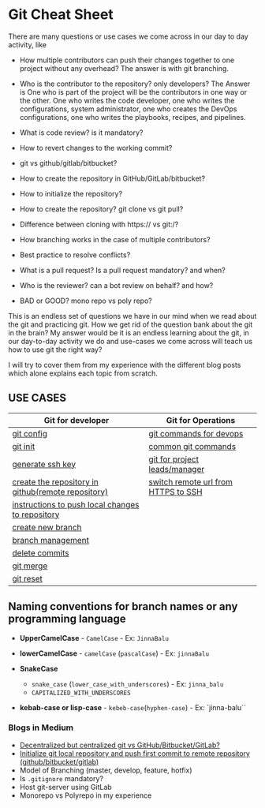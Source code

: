 # Git Cheat Sheet

There are many questions or use cases we come across in our day to day activity,
like

- How multiple contributors can push their changes together to one project
  without any overhead? The answer is with git branching.

- Who is the contributor to the repository? only developers? The Answer is One
  who is part of the project will be the contributors in one way or the other.
  One who writes the code developer, one who writes the configurations, system
  administrator, one who creates the DevOps configurations, one who writes the
  playbooks, recipes, and pipelines.

- What is code review? is it mandatory?
- How to revert changes to the working commit?
- git vs github/gitlab/bitbucket?
- How to create the repository in GitHub/GitLab/bitbucket?
- How to initialize the repository?
- How to create the repository? git clone vs git pull?
- Difference between cloning with https:// vs git:/?
- How branching works in the case of multiple contributors?
- Best practice to resolve conflicts?
- What is a pull request? Is a pull request mandatory? and when?
- Who is the reviewer? can a bot review on behalf? and how?
- BAD or GOOD? mono repo vs poly repo?

This is an endless set of questions we have in our mind when we read about the
git and practicing git. How we get rid of the question bank about the git in the
brain? My answer would be it is an endless learning about the git, in our
day-to-day activity we do and use-cases we come across will teach us how to use
git the right way?

I will try to cover them from my experience with the different blog posts which
alone explains each topic from scratch.
## USE CASES

| **Git for developer** |  **Git for Operations**|
|--|--|
|[git config](https://github.com/JinnaBalu/GitCheatSheet/blob/master/use-cases/git-configure.md) | [git commands for devops](https://github.com/JinnaBalu/GitCheatSheet/blob/master/use-cases/operations-git-commands.md) |
|[git init](https://github.com/JinnaBalu/GitCheatSheet/blob/master/use-cases/git-init.md)| [common git commands](https://github.com/JinnaBalu/GitCheatSheet/blob/master/use-cases/commonly-used-commands.md#common-commands-using-git)  |
|[generate ssh key](https://github.com/JinnaBalu/GitCheatSheet/blob/master/use-cases/generate-ssh-key.md)| [git for project leads/manager](https://github.com/JinnaBalu/GitCheatSheet/blob/master/use-cases/git-for-manager-lead.md#git-for-project-leadmanager) |
|[create the repository in github(remote repository)](https://github.com/JinnaBalu/GitCheatSheet/blob/master/use-cases/create-remote-repo.md)| [switch remote url from HTTPS to SSH](https://github.com/JinnaBalu/GitCheatSheet/blob/master/use-cases/switch-remote-url-http-ssh.md#switching-remote-urls-from-https-to-ssh)|
|[instructions to push local changes to repository](https://github.com/JinnaBalu/GitCheatSheet/blob/master/use-cases/git-commit-file.md#committing-files)|  |
|[create new branch](https://github.com/JinnaBalu/GitCheatSheet/blob/master/use-cases/create-branch.md#create-branch)|  |
|[branch management](https://github.com/JinnaBalu/GitCheatSheet/blob/master/use-cases/branch-mangement.md#single-branch-for-production-and-development)|  |
|[delete commits](https://github.com/JinnaBalu/GitCheatSheet/blob/master/use-cases/delete-commits.md#remove-the-last-commitcommits-using-reset)|  |
|[git merge](https://github.com/JinnaBalu/GitCheatSheet/blob/master/use-cases/git-merge.md#git-merge)|  |
|[git reset](https://github.com/JinnaBalu/GitCheatSheet/blob/master/use-cases/reset.md#git-reset)|  |


## Naming conventions  for branch names or any programming language

- **UpperCamelCase** - `CamelCase` - Ex: `JinnaBalu`

- **lowerCamelCase** - `camelCase` (`pascalCase`) - Ex: `jinnaBalu`

- **SnakeCase** 
    - `snake_case` (`lower_case_with_underscores`) - Ex: `jinna_balu`
    - `CAPITALIZED_WITH_UNDERSCORES`
              
- **kebab-case or lisp-case** - `kebeb-case`(`hyphen-case`) - Ex: `jinna-balu``

 
### Blogs in Medium 

- [Decentralized but centralized git vs GitHub/Bitbucket/GitLab?](https://jinnabalu.medium.com/git-vs-github-bitbucket-gitlab-1e4c064789a0)
- [Initialize git local repository and push first commit to remote repository (github/bitbucket/gitlab)](https://jinnabalu.medium.com/is-git-a-must-have-skill-5f72ac8c5212)
- Model of Branching (master, develop, feature, hotfix)
- Is `.gitignore` mandatory?
- Host git-server using GitLab
- Monorepo vs Polyrepo in my experience
